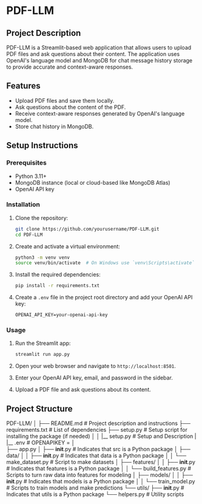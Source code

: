 # PDF-LLM

## Project Description
PDF-LLM is a Streamlit-based web application that allows users to upload PDF files and ask questions about their content. The application uses OpenAI's language model and MongoDB for chat message history storage to provide accurate and context-aware responses.

## Features
- Upload PDF files and save them locally.
- Ask questions about the content of the PDF.
- Receive context-aware responses generated by OpenAI's language model.
- Store chat history in MongoDB.

## Setup Instructions

### Prerequisites
- Python 3.11+
- MongoDB instance (local or cloud-based like MongoDB Atlas)
- OpenAI API key

### Installation
1. Clone the repository:
    ```bash
    git clone https://github.com/yourusername/PDF-LLM.git
    cd PDF-LLM
    ```

2. Create and activate a virtual environment:
    ```bash
    python3 -m venv venv
    source venv/bin/activate  # On Windows use `venv\Scripts\activate`
    ```

3. Install the required dependencies:
    ```bash
    pip install -r requirements.txt
    ```

4. Create a `.env` file in the project root directory and add your OpenAI API key:
    ```env
    OPENAI_API_KEY=your-openai-api-key
    ```

### Usage
1. Run the Streamlit app:
    ```bash
    streamlit run app.py
    ```

2. Open your web browser and navigate to `http://localhost:8501`.

3. Enter your OpenAI API key, email, and password in the sidebar.

4. Upload a PDF file and ask questions about its content.

## Project Structure
PDF-LLM/
│
├── README.md               # Project description and instructions
├── requirements.txt        # List of dependencies
├── setup.py                # Setup script for installing the package (if needed)
│
│
|__ setup.py                # Setup and Description
|
|__ .env                    # OPENAPIKEY = <your open api key>
│      
├── app.py
│   ├── __init__.py         # Indicates that src is a Python package
│   ├── data/
│   │   ├── __init__.py     # Indicates that data is a Python package
│   │   └── make_dataset.py # Script to make datasets
│   ├── features/
│   │   ├── __init__.py     # Indicates that features is a Python package
│   │   └── build_features.py # Scripts to turn raw data into features for modeling
│   ├── models/
│   │   ├── __init__.py     # Indicates that models is a Python package
│   │   └── train_model.py  # Scripts to train models and make predictions
    └── utils/
        ├── __init__.py     # Indicates that utils is a Python package
        └── helpers.py      # Utility scripts


    
